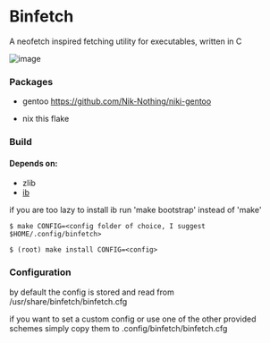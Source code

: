 # Binfetch

A neofetch inspired fetching utility for executables, written in C

![image](https://socki.moe/binfetch.png "img")

### Packages

- gentoo https://github.com/Nik-Nothing/niki-gentoo

- nix this flake

### Build

#### Depends on:

- zlib
- [ib](https://github.com/Nik-Nothing/ibranching)

if you are too lazy to install ib run 'make bootstrap' instead of 'make'

~~~
$ make CONFIG=<config folder of choice, I suggest $HOME/.config/binfetch> 
~~~
~~~
$ (root) make install CONFIG=<config>
~~~

### Configuration

by default the config is stored and read from /usr/share/binfetch/binfetch.cfg

if you want to set a custom config or use one of the other provided schemes simply copy them to .config/binfetch/binfetch.cfg

